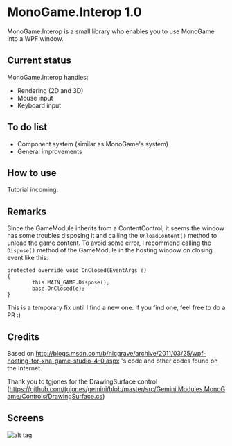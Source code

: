 MonoGame.Interop 1.0
====

MonoGame.Interop is a small library who enables you to use MonoGame into a WPF window.

Current status
----

MonoGame.Interop handles:

- Rendering (2D and 3D)
- Mouse input
- Keyboard input

To do list
----

- Component system (similar as MonoGame's system)
- General improvements

How to use
----

Tutorial incoming.

Remarks
----

Since the GameModule inherits from a ContentControl, it seems the window has some troubles disposing it and calling the ```UnloadContent()``` method to unload the game content.
To avoid some error, I recommend calling the ```Dispose()``` method of the GameModule in the hosting window on closing event like this:

```
protected override void OnClosed(EventArgs e)
{
        this.MAIN_GAME.Dispose();
        base.OnClosed(e);
}
```

This is a temporary fix until I find a new one. If you find one, feel free to do a PR :)

Credits
----

Based on http://blogs.msdn.com/b/nicgrave/archive/2011/03/25/wpf-hosting-for-xna-game-studio-4-0.aspx 's code and other codes found on the Internet.

Thank you to tgjones for the DrawingSurface control (https://github.com/tgjones/gemini/blob/master/src/Gemini.Modules.MonoGame/Controls/DrawingSurface.cs)

Screens
----

![alt tag](https://github.com/ShyroFR/MonoGame.Interop/blob/master/Screens/Interop.PNG)
